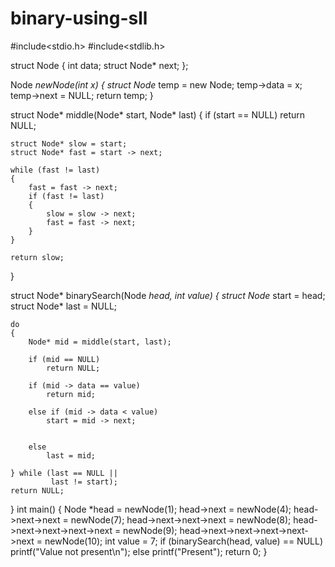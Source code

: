 # binary-using-sll
#include<stdio.h> 
#include<stdlib.h> 
  
struct Node 
{ 
    int data; 
    struct Node* next; 
}; 
  
Node *newNode(int x) 
{ 
    struct Node* temp = new Node; 
    temp->data = x; 
    temp->next = NULL; 
    return temp; 
} 
  
struct Node* middle(Node* start, Node* last) 
{ 
    if (start == NULL) 
        return NULL; 
  
    struct Node* slow = start; 
    struct Node* fast = start -> next; 
  
    while (fast != last) 
    { 
        fast = fast -> next; 
        if (fast != last) 
        { 
            slow = slow -> next; 
            fast = fast -> next; 
        } 
    } 
  
    return slow; 
} 
 
struct Node* binarySearch(Node *head, int value) 
{ 
    struct Node* start = head; 
    struct Node* last = NULL; 
  
    do
    { 
        Node* mid = middle(start, last); 
 
        if (mid == NULL) 
            return NULL; 
 
        if (mid -> data == value) 
            return mid; 
 
        else if (mid -> data < value) 
            start = mid -> next; 
  

        else
            last = mid; 
  
    } while (last == NULL || 
             last != start); 
    return NULL; 
} 
int main() 
{ 
    Node *head = newNode(1); 
    head->next = newNode(4); 
    head->next->next = newNode(7); 
    head->next->next->next = newNode(8); 
    head->next->next->next->next = newNode(9); 
    head->next->next->next->next->next = newNode(10); 
    int value = 7; 
    if (binarySearch(head, value) == NULL) 
        printf("Value not present\n"); 
    else
        printf("Present"); 
    return 0; 
} 
